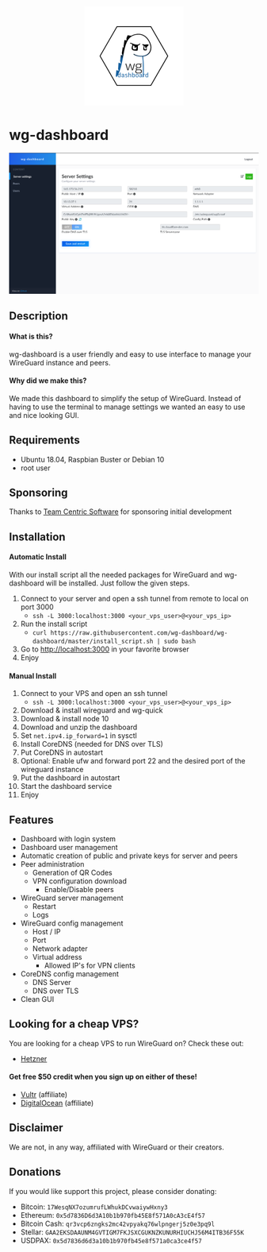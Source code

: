 <p align="center">
	<img src="/dev/wg-dashboard-logo.png" />
</p>

# wg-dashboard

![Dashboard](dev/dashboard.png)

## Description

#### What is this?

wg-dashboard is a user friendly and easy to use interface to manage your WireGuard instance and peers.

#### Why did we make this?

We made this dashboard to simplify the setup of WireGuard. Instead of having to use the terminal to manage settings we wanted an easy to use and nice looking GUI.

## Requirements

* Ubuntu 18.04, Raspbian Buster or Debian 10
* root user

## Sponsoring

Thanks to [Team Centric Software](http://tcs.de) for sponsoring initial development

## Installation

#### Automatic Install

With our install script all the needed packages for WireGuard and wg-dashboard will be installed. Just follow the given steps.

1. Connect to your server and open a ssh tunnel from remote to local on port 3000
	* `ssh -L 3000:localhost:3000 <your_vps_user>@<your_vps_ip>`
2. Run the install script
	* `curl https://raw.githubusercontent.com/wg-dashboard/wg-dashboard/master/install_script.sh | sudo bash`
3. Go to [http://localhost:3000](http://localhost:3000) in your favorite browser
4. Enjoy

#### Manual Install

1. Connect to your VPS and open an ssh tunnel
	* `ssh -L 3000:localhost:3000 <your_vps_user>@<your_vps_ip>`
2. Download & install wireguard and wg-quick
3. Download & install node 10
4. Download and unzip the dashboard
5. Set `net.ipv4.ip_forward=1` in sysctl
6. Install CoreDNS (needed for DNS over TLS)
7. Put CoreDNS in autostart
8. Optional: Enable ufw and forward port 22 and the desired port of the wireguard instance
9. Put the dashboard in autostart
10. Start the dashboard service
11. Enjoy

## Features

* Dashboard with login system
* Dashboard user management
* Automatic creation of public and private keys for server and peers
* Peer administration
	* Generation of QR Codes
	* VPN configuration download
		* Enable/Disable peers
* WireGuard server management
	* Restart
	* Logs
* WireGuard config management
	* Host / IP
	* Port
	* Network adapter
	* Virtual address 
		* Allowed IP's for VPN clients
* CoreDNS config management
	* DNS Server
	* DNS over TLS
* Clean GUI

## Looking for a cheap VPS?

You are looking for a cheap VPS to run WireGuard on? Check these out:

-   [Hetzner](https://www.hetzner.com/cloud)

#### Get free \$50 credit when you sign up on either of these!

-   [Vultr](https://www.vultr.com/?ref=8177683-4F) (affiliate)
-   [DigitalOcean](https://m.do.co/c/8d5e8ac9b8f1) (affiliate)

## Disclaimer

We are not, in any way, affiliated with WireGuard or their creators.

## Donations

If you would like support this project, please consider donating:

-   Bitcoin: `17WesqNX7ozumrufLWhukDCvwaiywHxny3`
-   Ethereum: `0x5d7836D6d3A10b1b970fb45E8f571A0cA3cE4f57`
-   Bitcoin Cash: `qr3vcp6zngks2mc42vpyakq76wlpngerj5z0e3pq9l`
-   Stellar: `GAA2EKSDAAUNM4GVTIGM7FKJSXCGUKNZKUNURHIUCHJ56M4ITB36F55K`
-   USDPAX: `0x5d7836d6d3a10b1b970fb45e8f571a0ca3ce4f57`
